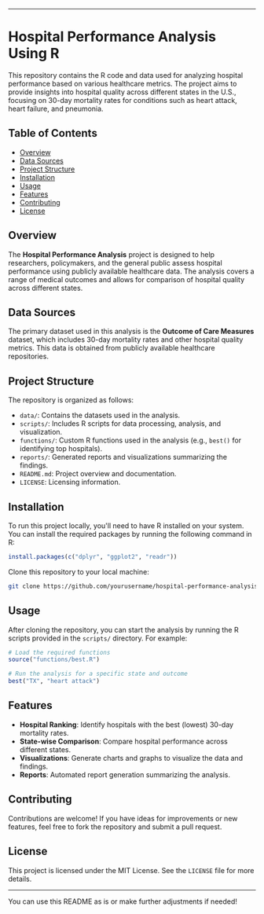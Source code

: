 

---

# Hospital Performance Analysis Using R

This repository contains the R code and data used for analyzing hospital performance based on various healthcare metrics. The project aims to provide insights into hospital quality across different states in the U.S., focusing on 30-day mortality rates for conditions such as heart attack, heart failure, and pneumonia.

## Table of Contents
- [Overview](#overview)
- [Data Sources](#data-sources)
- [Project Structure](#project-structure)
- [Installation](#installation)
- [Usage](#usage)
- [Features](#features)
- [Contributing](#contributing)
- [License](#license)

## Overview
The **Hospital Performance Analysis** project is designed to help researchers, policymakers, and the general public assess hospital performance using publicly available healthcare data. The analysis covers a range of medical outcomes and allows for comparison of hospital quality across different states.

## Data Sources
The primary dataset used in this analysis is the **Outcome of Care Measures** dataset, which includes 30-day mortality rates and other hospital quality metrics. This data is obtained from publicly available healthcare repositories.

## Project Structure
The repository is organized as follows:
- `data/`: Contains the datasets used in the analysis.
- `scripts/`: Includes R scripts for data processing, analysis, and visualization.
- `functions/`: Custom R functions used in the analysis (e.g., `best()` for identifying top hospitals).
- `reports/`: Generated reports and visualizations summarizing the findings.
- `README.md`: Project overview and documentation.
- `LICENSE`: Licensing information.

## Installation
To run this project locally, you'll need to have R installed on your system. You can install the required packages by running the following command in R:

```r
install.packages(c("dplyr", "ggplot2", "readr"))
```

Clone this repository to your local machine:
```bash
git clone https://github.com/yourusername/hospital-performance-analysis.git
```

## Usage
After cloning the repository, you can start the analysis by running the R scripts provided in the `scripts/` directory. For example:

```r
# Load the required functions
source("functions/best.R")

# Run the analysis for a specific state and outcome
best("TX", "heart attack")
```

## Features
- **Hospital Ranking**: Identify hospitals with the best (lowest) 30-day mortality rates.
- **State-wise Comparison**: Compare hospital performance across different states.
- **Visualizations**: Generate charts and graphs to visualize the data and findings.
- **Reports**: Automated report generation summarizing the analysis.

## Contributing
Contributions are welcome! If you have ideas for improvements or new features, feel free to fork the repository and submit a pull request.

## License
This project is licensed under the MIT License. See the `LICENSE` file for more details.

---

You can use this README as is or make further adjustments if needed!

